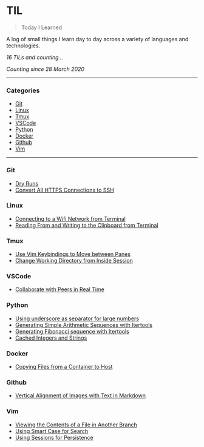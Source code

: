 # TIL

> Today I Learned

A log of small things I learn day to day across a variety of languages and technologies. 

_16 TILs and counting..._

_Counting since 28 March 2020_

---

### Categories

* [Git](#git)
* [Linux](#linux)
* [Tmux](#tmux)
* [VSCode](#vscode)
* [Python](#python)
* [Docker](#docker)
* [Github](#github)
* [Vim](#vim)

---

### Git

- [Dry Runs](git/dry-runs.md)
- [Convert All HTTPS Connections to SSH](git/convert-https-to-ssh.md)

### Linux 

- [Connecting to a Wifi Network from Terminal](linux/connecting-to-wifi-from-terminal.md)
- [Reading From and Writing to the Clipboard from Terminal](linux/using-clipboard-from-terminal.md)

### Tmux

- [Use Vim Keybindings to Move between Panes](tmux/use-vim-keybindings-to-move-between-panes.md) 
- [Change Working Directory from Inside Session](tmux/change-working-directory-inside-session.md)

### VSCode
- [Collaborate with Peers in Real Time](vscode/collaborate-with-peers-in-real-time.md)

### Python
- [Using underscore as separator for large numbers](python/underscore-separator.md)
- [Generating Simple Arithmetic Sequences with Itertools](python/arithmetic-sequences-itertools.md)
- [Generating Fibonacci sequence with Itertools](python/fibonacci-itertools.md)
- [Cached Integers and Strings](python/cached-integers-and-strings.md)

### Docker
- [Copying Files from a Container to Host](docker/copying-files-from-container.md)

### Github
- [Vertical Alignment of Images with Text in Markdown](docker/markdown-vertical-alignment-of-images-with-text.md)

### Vim
- [Viewing the Contents of a File in Another Branch](vim/contents-of-file-in-another-branch.md)
- [Using Smart Case for Search](vim/smart-case-search.md)
- [Using Sessions for Persistence](vim/sessions-persistence.md)
